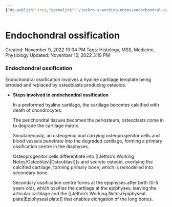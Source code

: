 ```yaml
---
{"dg-publish":true,"permalink":"/jethro-s-working-notes/endochondral-ossification/","dgPassFrontmatter":true}
---
```



# Endochondral ossification

Created: November 9, 2022 10:04 PM
Tags: Histology, MSS, Medicine, Physiology
Updated: November 10, 2022 3:10 PM

### Endochondral ossification

Endochondral ossification involves a hyaline cartilage template being erroded and replaced by osteoblasts producing osteoids.

- **************************************************************************************Steps involved in endochondral ossification**************************************************************************************
    
    In a preformed hyaline cartilage, the cartilage becomes calcified with death of chondrocytes.
    
    The perichondral tissues becomes the periosteum, osteoclasts come in to degrade the cartilage matrix. 
    
    Simutaneously, an osteogenic bud carrying osteoprogenitor cells and blood vessels penetrate into the degraded cartilage, forming a primary ossification centre in the diaphyses.
    
    Osteoprogenitor cells differentiate into [[Jethro’s Working Notes/Osteoblast\|Osteoblast]]s and secrete osteoid, overlying the calcified cartilage, forming primary bone, which is remodelled into secondary bone.
    
    Secondary ossification centre forms at the epiphyses after birth (0-5 years old), which ossifies the cartilage at the epiphyses, leaving the articular cartilage and the [[Jethro’s Working Notes/Epiphyseal plate\|Epiphyseal plate]] that enables elongation of the long bones.